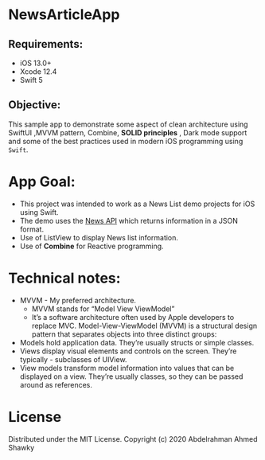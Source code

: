# NewsArticleApp

## Requirements:
* iOS 13.0+
* Xcode 12.4
* Swift 5  

## Objective:
This sample app to demonstrate some aspect of clean architecture using SwiftUI ,MVVM pattern, Combine, **SOLID principles** , Dark mode support and some of the best practices used in modern iOS programming using `Swift`.

# App Goal:
* This project was intended to work as a News List demo projects for iOS using Swift. 
* The demo uses the [News API](https://newsapi.org) which returns information in a JSON format.
* Use of ListView to display News list information.
* Use of **Combine** for Reactive programming.

# Technical notes:
- MVVM - My preferred architecture.
    - MVVM stands for “Model View ViewModel”
    - It’s a software architecture often used by Apple developers to replace MVC. Model-View-ViewModel (MVVM) is a structural design pattern that separates objects into three distinct groups:
- Models hold application data. They’re usually structs or simple classes.
- Views display visual elements and controls on the screen. They’re typically - subclasses of UIView.
- View models transform model information into values that can be displayed on a view. They’re usually classes, so they can be passed around as references.


# License
Distributed under the MIT License. Copyright (c) 2020 Abdelrahman Ahmed Shawky
